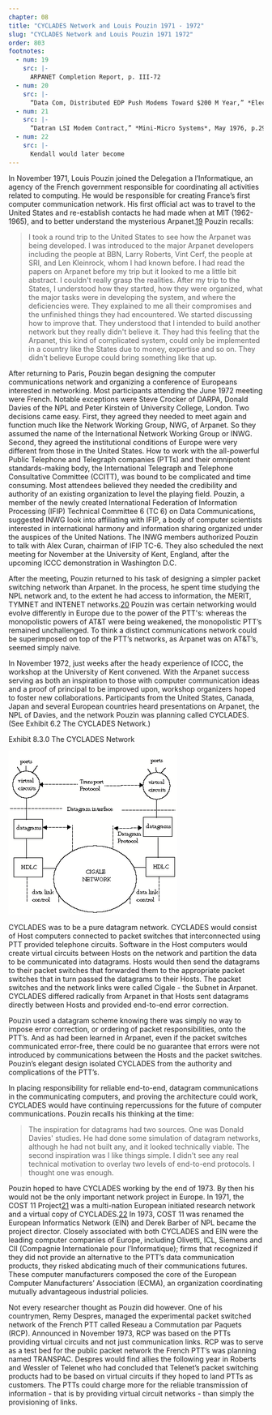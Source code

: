 ```yaml
---
chapter: 08
title: "CYCLADES Network and Louis Pouzin 1971 - 1972"
slug: "CYCLADES Network and Louis Pouzin 1971 1972"
order: 803
footnotes:
  - num: 19
    src: |-
      ARPANET Completion Report, p. III-72
  - num: 20
    src: |-
      “Data Com, Distributed EDP Push Modems Toward $200 M Year,” *Electronic News*, March 14, 1977, p. 1
  - num: 21
    src: |- 
      “Datran LSI Modem Contract,” *Mini-Micro Systems*, May 1976, p.29
  - num: 22
    src: |- 
      Kendall would later become 
---
```


In November 1971, Louis Pouzin joined the Delegation a l’Informatique, an agency of the French government responsible for coordinating all activities related to computing. He would be responsible for creating France’s first computer communication network. His first official act was to travel to the United States and re-establish contacts he had made when at MIT (1962-1965), and to better understand the mysterious Arpanet.<a name="fnloc19" href="#fn19">19</a> Pouzin recalls:

>I took a round trip to the United States to see how the Arpanet was being developed. I was introduced to the major Arpanet developers including the people at BBN, Larry Roberts, Vint Cerf, the people at SRI, and Len Kleinrock, whom I had known before. I had read the papers on Arpanet before my trip but it looked to me a little bit abstract. I couldn't really grasp the realities. After my trip to the States, I understood how they started, how they were organized, what the major tasks were in developing the system, and where the deficiencies were. They explained to me all their compromises and the unfinished things they had encountered. We started discussing how to improve that. They understood that I intended to build another network but they really didn't believe it. They had this feeling that the Arpanet, this kind of complicated system, could only be implemented in a country like the States due to money, expertise and so on. They didn't believe Europe could bring something like that up.

After returning to Paris, Pouzin began designing the computer communications network and organizing a conference of Europeans interested in networking. Most participants attending the June 1972 meeting were French. Notable exceptions were Steve Crocker of DARPA, Donald Davies of the NPL and Peter Kirstein of University College, London. Two decisions came easy. First, they agreed they needed to meet again and function much like the Network Working Group, NWG, of Arpanet. So they assumed the name of the International Network Working Group or INWG. Second, they agreed the institutional conditions of Europe were very different from those in the United States. How to work with the all-powerful Public Telephone and Telegraph companies (PTTs) and their omnipotent standards-making body, the International Telegraph and Telephone Consultative Committee (CCITT), was bound to be complicated and time consuming. Most attendees believed they needed the credibility and authority of an existing organization to level the playing field. Pouzin, a member of the newly created International Federation of Information Processing (IFIP) Technical Committee 6 (TC 6) on Data Communications, suggested INWG look into affiliating with IFIP, a body of computer scientists interested in international harmony and information sharing organized under the auspices of the United Nations. The INWG members authorized Pouzin to talk with Alex Curan, chairman of IFIP TC-6. They also scheduled the next meeting for November at the University of Kent, England, after the upcoming ICCC demonstration in Washington D.C.

After the meeting, Pouzin returned to his task of designing a simpler packet switching network than Arpanet. In the process, he spent time studying the NPL network and, to the extent he had access to information, the MERIT, TYMNET and INTENET networks.<a name="fnloc20" href="#fn20">20</a> Pouzin was certain networking would evolve differently in Europe due to the power of the PTT's: whereas the monopolistic powers of AT&T were being weakened, the monopolistic PTT’s remained unchallenged. To think a distinct communications network could be superimposed on top of the PTT’s networks, as Arpanet was on AT&T’s, seemed simply naive.

In November 1972, just weeks after the heady experience of ICCC, the workshop at the University of Kent convened. With the Arpanet success serving as both an inspiration to those with computer communication ideas and a proof of principal to be improved upon, workshop organizers hoped to foster new collaborations. Participants from the United States, Canada, Japan and several European countries heard presentations on Arpanet, the NPL of Davies, and the network Pouzin was planning called CYCLADES. (See Exhibit 6.2 The CYCLADES Network.)

Exhibit 8.3.0 The CYCLADES Network

![diagram of the CYCLADES network](/assets/img/ex_8.3.0_CYCLADES_network.png)

CYCLADES was to be a pure datagram network. CYCLADES would consist of Host computers connected to packet switches that interconnected using PTT provided telephone circuits. Software in the Host computers would create virtual circuits between Hosts on the network and partition the data to be communicated into datagrams. Hosts would then send the datagrams to their packet switches that forwarded them to the appropriate packet switches that in turn passed the datagrams to their Hosts. The packet switches and the network links were called Cigale - the Subnet in Arpanet. CYCLADES differed radically from Arpanet in that Hosts sent datagrams directly between Hosts and provided end-to-end error correction.

Pouzin used a datagram scheme knowing there was simply no way to impose error correction, or ordering of packet responsibilities, onto the PTT’s. And as had been learned in Arpanet, even if the packet switches communicated error-free, there could be no guarantee that errors were not introduced by communications between the Hosts and the packet switches. Pouzin’s elegant design isolated CYCLADES from the authority and complications of the PTT’s.

In placing responsibility for reliable end-to-end, datagram communications in the communicating computers, and proving the architecture could work, CYCLADES would have continuing repercussions for the future of computer communications. Pouzin recalls his thinking at the time:

>The inspiration for datagrams had two sources. One was Donald Davies' studies. He had done some simulation of datagram networks, although he had not built any, and it looked technically viable. The second inspiration was I like things simple. I didn't see any real technical motivation to overlay two levels of end-to-end protocols. I thought one was enough.

Pouzin hoped to have CYCLADES working by the end of 1973. By then his would not be the only important network project in Europe. In 1971, the COST 11 Project<a name="fnloc21" href="#fn21">21</a> was a multi-nation European initiated research network and a virtual copy of CYCLADES.<a name="fnloc22" href="#fn22">22</a> In 1973, COST 11 was renamed the European Informatics Network (EIN) and Derek Barber of NPL became the project director. Closely associated with both CYCLADES and EIN were the leading computer companies of Europe, including Olivetti, ICL, Siemens and CII (Compagnie Internationale pour l’Informatique); firms that recognized if they did not provide an alternative to the PTT’s data communication products, they risked abdicating much of their communications futures. These computer manufacturers composed the core of the European Computer Manufacturers’ Association (ECMA), an organization coordinating mutually advantageous industrial policies.

Not every researcher thought as Pouzin did however. One of his countrymen, Remy Despres, managed the experimental packet switched network of the French PTT called Reseau a Commutation par Paquets (RCP). Announced in November 1973, RCP was based on the PTTs providing virtual circuits and not just communication links. RCP was to serve as a test bed for the public packet network the French PTT’s was planning named TRANSPAC. Despres would find allies the following year in Roberts and Wessler of Telenet who had concluded that Telenet’s packet switching products had to be based on virtual circuits if they hoped to land PTTs as customers. The PTTs could charge more for the reliable transmission of information - that is by providing virtual circuit networks - than simply the provisioning of links.
